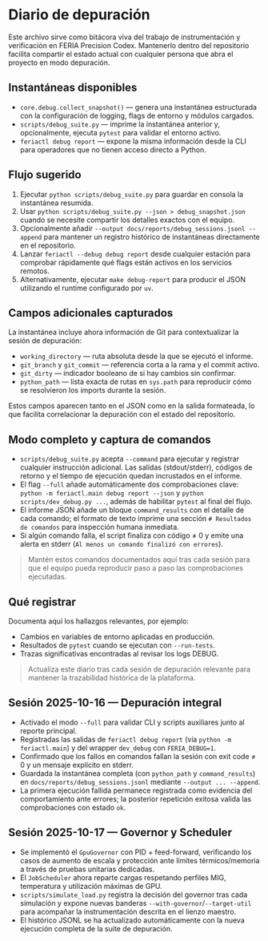 # Diario de depuración

Este archivo sirve como bitácora viva del trabajo de instrumentación y verificación
en FERIA Precision Codex. Mantenerlo dentro del repositorio facilita compartir el
estado actual con cualquier persona que abra el proyecto en modo depuración.

## Instantáneas disponibles

* `core.debug.collect_snapshot()` — genera una instantánea estructurada con la
  configuración de logging, flags de entorno y módulos cargados.
* `scripts/debug_suite.py` — imprime la instantánea anterior y, opcionalmente,
  ejecuta `pytest` para validar el entorno activo.
* `feriactl debug report` — expone la misma información desde la CLI para
  operadores que no tienen acceso directo a Python.

## Flujo sugerido

1. Ejecutar `python scripts/debug_suite.py` para guardar en consola la
   instantánea resumida.
2. Usar `python scripts/debug_suite.py --json > debug_snapshot.json` cuando se
   necesite compartir los detalles exactos con el equipo.
3. Opcionalmente añadir `--output docs/reports/debug_sessions.jsonl --append`
   para mantener un registro histórico de instantáneas directamente en el
   repositorio.
4. Lanzar `feriactl --debug debug report` desde cualquier estación para comprobar
   rápidamente qué flags están activos en los servicios remotos.
5. Alternativamente, ejecutar `make debug-report` para producir el JSON utilizando
   el runtime configurado por `uv`.

## Campos adicionales capturados

La instantánea incluye ahora información de Git para contextualizar la sesión de
depuración:

* `working_directory` — ruta absoluta desde la que se ejecutó el informe.
* `git_branch` y `git_commit` — referencia corta a la rama y el commit activo.
* `git_dirty` — indicador booleano de si hay cambios sin confirmar.
* `python_path` — lista exacta de rutas en `sys.path` para reproducir cómo se
  resolvieron los imports durante la sesión.

Estos campos aparecen tanto en el JSON como en la salida formateada, lo que
facilita correlacionar la depuración con el estado del repositorio.

## Modo completo y captura de comandos

* `scripts/debug_suite.py` acepta `--command` para ejecutar y registrar cualquier
  instrucción adicional. Las salidas (stdout/stderr), códigos de retorno y el
  tiempo de ejecución quedan incrustados en el informe.
* El flag `--full` añade automáticamente dos comprobaciones clave: `python -m
  feriactl.main debug report --json` y `python scripts/dev_debug.py ...`, además
  de habilitar `pytest` al final del flujo.
* El informe JSON añade un bloque `command_results` con el detalle de cada
  comando; el formato de texto imprime una sección `# Resultados de comandos`
  para inspección humana inmediata.
* Si algún comando falla, el script finaliza con código ≠ 0 y emite una alerta en
  stderr (`Al menos un comando finalizó con errores`).

> Mantén estos comandos documentados aquí tras cada sesión para que el equipo
> pueda reproducir paso a paso las comprobaciones ejecutadas.

## Qué registrar

Documenta aquí los hallazgos relevantes, por ejemplo:

* Cambios en variables de entorno aplicadas en producción.
* Resultados de `pytest` cuando se ejecutan con `--run-tests`.
* Trazas significativas encontradas al revisar los logs DEBUG.

> Actualiza este diario tras cada sesión de depuración relevante para mantener
> la trazabilidad histórica de la plataforma.

## Sesión 2025-10-16 — Depuración integral

* Activado el modo `--full` para validar CLI y scripts auxiliares junto al
  reporte principal.
* Registradas las salidas de `feriactl debug report` (vía `python -m
  feriactl.main`) y del wrapper `dev_debug`
  con `FERIA_DEBUG=1`.
* Confirmado que los fallos en comandos fallan la sesión con exit code ≠ 0 y un
  mensaje explícito en stderr.
* Guardada la instantánea completa (con `python_path` y `command_results`) en
  `docs/reports/debug_sessions.jsonl` mediante `--output ... --append`.
* La primera ejecución fallida permanece registrada como evidencia del
  comportamiento ante errores; la posterior repetición exitosa valida las
  comprobaciones con estado `ok`.

## Sesión 2025-10-17 — Governor y Scheduler

* Se implementó el `GpuGovernor` con PID + feed-forward, verificando los casos
  de aumento de escala y protección ante límites térmicos/memoria a través de
  pruebas unitarias dedicadas.
* El `JobScheduler` ahora reparte cargas respetando perfiles MIG, temperatura y
  utilización máximas de GPU.
* `scripts/simulate_load.py` registra la decisión del governor tras cada
  simulación y expone nuevas banderas `--with-governor`/`--target-util` para
  acompañar la instrumentación descrita en el lienzo maestro.
* El histórico JSONL se ha actualizado automáticamente con la nueva ejecución
  completa de la suite de depuración.
